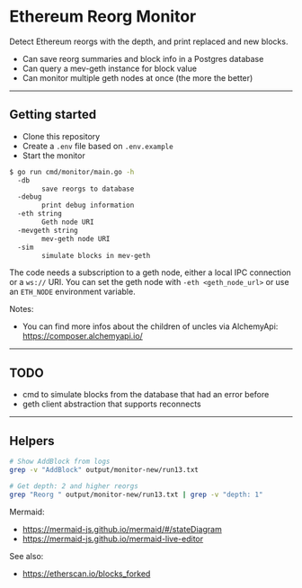# Ethereum Reorg Monitor

Detect Ethereum reorgs with the depth, and print replaced and new blocks.

* Can save reorg summaries and block info in a Postgres database
* Can query a mev-geth instance for block value
* Can monitor multiple geth nodes at once (the more the better)

---

## Getting started

* Clone this repository
* Create a `.env` file based on `.env.example`
* Start the monitor


```bash
$ go run cmd/monitor/main.go -h
  -db
        save reorgs to database
  -debug
        print debug information
  -eth string
        Geth node URI
  -mevgeth string
        mev-geth node URI
  -sim
        simulate blocks in mev-geth
```

The code needs a subscription to a geth node, either a local IPC connection or a `ws://` URI.
You can set the geth node with `-eth <geth_node_url>` or use an `ETH_NODE` environment variable.

Notes: 

* You can find more infos about the children of uncles via AlchemyApi: https://composer.alchemyapi.io/

---

## TODO

* cmd to simulate blocks from the database that had an error before
* geth client abstraction that supports reconnects

---

## Helpers

```bash
# Show AddBlock from logs
grep -v "AddBlock" output/monitor-new/run13.txt 

# Get depth: 2 and higher reorgs
grep "Reorg " output/monitor-new/run13.txt | grep -v "depth: 1"
```

Mermaid:

* https://mermaid-js.github.io/mermaid/#/stateDiagram
* https://mermaid-js.github.io/mermaid-live-editor


See also:

* https://etherscan.io/blocks_forked
